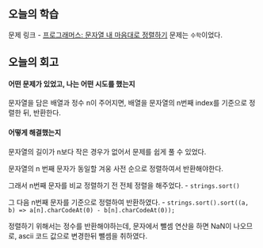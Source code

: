 ## 오늘의 학습
문제 링크 - [프로그래머스: 문자열 내 마음대로 정렬하기](https://school.programmers.co.kr/learn/courses/30/lessons/12915)
문제는 `수학`이었다.


## 오늘의 회고
#### 어떤 문제가 있었고, 나는 어떤 시도를 했는지
문자열을 담은 배열과 정수 n이 주어지면, 배열을 문자열의 n번째 index를 기준으로 정렬한 뒤, 반환한다.

#### 어떻게 해결했는지
문자열의 길이가 n보다 작은 경우가 없어서 문제를 쉽게 풀 수 있었다.


문자열의 n 번째 문자가 동일할 겨웅 사전 순으로 정렬하여서 반환해야한다.

그래서 n번째 문자를 비교 정렬하기 전 전체 정렬을 해주었다. - `strings.sort()`

그 다음 n번째 문자를 기준으로 정렬하여 반환하였다. - `strings.sort().sort((a, b) => a[n].charCodeAt(0) - b[n].charCodeAt(0));`


정렬하기 위해서는 정수를 반환해야하는데, 문자에서 뺄셈 연산을 하면 NaN이 나오므로, ascii 코드 값으로 변경한뒤 뺄셈을 취하였다.
